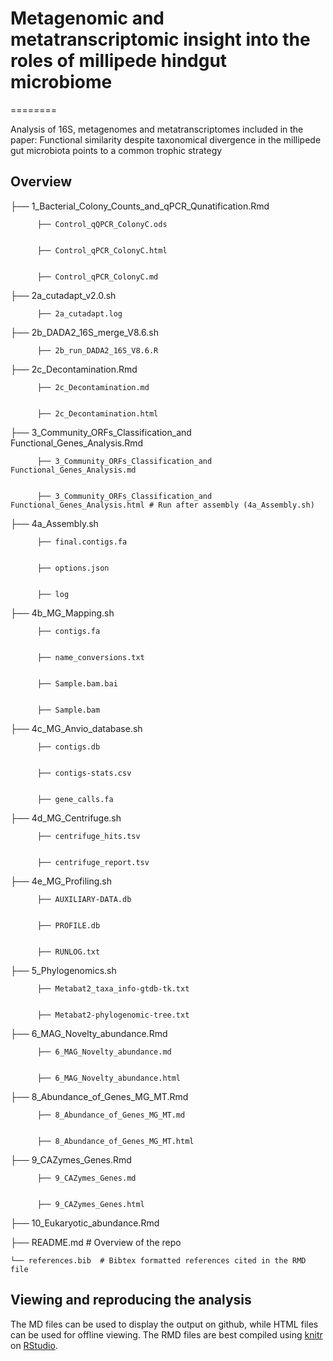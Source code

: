 # Metagenomic and metatranscriptomic insight into the roles of millipede hindgut microbiome
========



Analysis of 16S, metagenomes and metatranscriptomes included in the paper: Functional similarity despite taxonomical divergence in the millipede gut microbiota points to a common trophic strategy

Overview
--------

  ├── 1_Bacterial_Colony_Counts_and_qPCR_Qunatification.Rmd
  
  
          ├── Control_qQPCR_ColonyC.ods
          
          
          ├── Control_qPCR_ColonyC.html
          
          
          ├── Control_qPCR_ColonyC.md
          
          
  ├── 2a_cutadapt_v2.0.sh
  
  
          ├── 2a_cutadapt.log
          
          
  ├── 2b_DADA2_16S_merge_V8.6.sh
  
  
          ├── 2b_run_DADA2_16S_V8.6.R
          
          
  ├── 2c_Decontamination.Rmd
  
  
          ├── 2c_Decontamination.md
          
          
          ├── 2c_Decontamination.html
          
          
  ├── 3_Community_ORFs_Classification_and Functional_Genes_Analysis.Rmd
  
  
          ├── 3_Community_ORFs_Classification_and Functional_Genes_Analysis.md
          
          
          ├── 3_Community_ORFs_Classification_and Functional_Genes_Analysis.html # Run after assembly (4a_Assembly.sh)
          
          
  ├── 4a_Assembly.sh
  
  
          ├── final.contigs.fa
          
          
          ├── options.json
          
          
          ├── log
          
          
  ├── 4b_MG_Mapping.sh
  
  
          ├── contigs.fa
          
          
          ├── name_conversions.txt
          
          
          ├── Sample.bam.bai
          
          
          ├── Sample.bam
          
          
          
          
  ├── 4c_MG_Anvio_database.sh
  
  
          ├── contigs.db
          
          
          ├── contigs-stats.csv
          
          
          ├── gene_calls.fa
          
          
  ├── 4d_MG_Centrifuge.sh
  
  
          ├── centrifuge_hits.tsv
          
          
          ├── centrifuge_report.tsv
          
          
  ├── 4e_MG_Profiling.sh
  
  
          ├── AUXILIARY-DATA.db
          
          
          ├── PROFILE.db
          
          
          ├── RUNLOG.txt
          
          
          
  ├── 5_Phylogenomics.sh
  
  
          ├── Metabat2_taxa_info-gtdb-tk.txt
          
          
          ├── Metabat2-phylogenomic-tree.txt
          
          
  ├── 6_MAG_Novelty_abundance.Rmd
  
  
          ├── 6_MAG_Novelty_abundance.md
          
          
          ├── 6_MAG_Novelty_abundance.html
          
          
  ├── 8_Abundance_of_Genes_MG_MT.Rmd
  
  
          ├── 8_Abundance_of_Genes_MG_MT.md
          
          
          ├── 8_Abundance_of_Genes_MG_MT.html
          
          
  ├── 9_CAZymes_Genes.Rmd
  
  
          ├── 9_CAZymes_Genes.md
          
          
          ├── 9_CAZymes_Genes.html


   ├── 10_Eukaryotic_abundance.Rmd
          
          
   ├── README.md # Overview of the repo
   
   
    └── references.bib  # Bibtex formatted references cited in the RMD file
    
    

Viewing and reproducing the analysis
--------
The MD files can be used to display the output on github, while HTML files can be used for offline viewing. 
The RMD files are best compiled using [knitr](https://yihui.name/knitr/) on [RStudio](https://www.rstudio.com/). 
          
